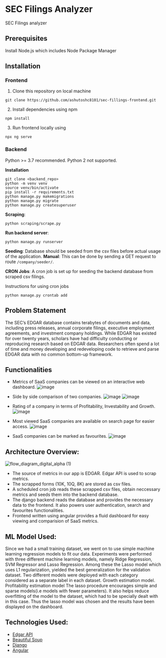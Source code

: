 # SEC Filings Analyzer
SEC Filings analyzer

## Prerequisites
Install Node.js which includes Node Package Manager

## Installation

### Frontend

1. Clone this repository on local machine
```
git clone https://github.com/ashutoshc8101/sec-fillings-frontend.git
```

2. Install dependencies using npm
```
npm install
```

3. Run frontend locally using
```
npx ng serve
```

### Backend
Python >= 3.7 recommended. Python 2 not supported.

**Installation**

```
git clone <backend_repo>
python -m venv venv
source venv/bin/activate
pip install -r requirements.txt
python manage.py makemigrations
python manage.py migrate
python manage.py createsuperuser
```

**Scraping**:
```
python scraping/scrape.py
```

**Run backend server**:
```
python manage.py runserver
```

**Seeding**:
Database should be seeded from the csv files before actual usage of the application.
**Manual**:
This can be done by sending a GET request to route `/company/seeder/`.

**CRON Jobs**:
A cron job is set up for seeding the backend database from scraped csv filings.

Instructions for using cron jobs
```
python manage.py crontab add
```


## Problem Statement
The SEC’s EDGAR database contains terabytes of documents and data, including press releases,
annual corporate filings, executive employment agreements, and investment company
holdings. While EDGAR has existed for over twenty years, scholars have had difficulty
conducting or reproducing research based on EDGAR data. Researchers often spend a lot of
time and money developing and redeveloping code to retrieve and parse EDGAR data with no
common bottom-up framework.

## Functionalities
- Metrics of SaaS companies can be viewed on an interactive web dashboard.
  ![image](https://user-images.githubusercontent.com/24855641/159131695-d9fc4c3f-49dd-464a-8a18-3611c84eaa11.png)

- Side by side comparison of two companies.
  ![image](https://user-images.githubusercontent.com/24855641/159131713-fdf8c7d8-19a6-477f-b6a1-0ab353eb777e.png)
  ![image](https://user-images.githubusercontent.com/24855641/159131727-aad9de5a-af6c-4e54-a55a-0c5ed63f57fe.png)


- Rating of a company in terms of Profitability, Investability and Growth.
  ![image](https://user-images.githubusercontent.com/24855641/159119143-ef16b0c3-0d90-42f7-be31-c13ef8f3ce56.png)

- Most viewed SaaS companies are available on search page for easier access.
  ![image](https://user-images.githubusercontent.com/24855641/159119153-be9755ac-c1f2-43a2-a75e-6e799a920123.png)

- SaaS companies can be marked as favourites.
  ![image](https://user-images.githubusercontent.com/24855641/159119341-b6dbccbb-c100-4a36-9c8f-c94f4b952e3f.png)

## Architecture Overview:
![flow_diagram_digital_alpha (1)](https://user-images.githubusercontent.com/24855641/159120589-f75b97fa-774d-4a2e-b317-7cd86ee4836d.png)


- The source of metrics in our app is EDGAR. Edgar API is used to scrap metrics.
- The scrapped forms (10K, 10Q, 8K) are stored as csv files.
- A scheduled cron job reads these scrapped csv files, obtain neccessary metrics and seeds them into the backend database.
- The django backend reads the database and provides the necessary data to the frontend. It also powers user authentication, search and favourites functionalities.
- Frontend written using angular provides a fluid dashboard for easy viewing and comparision of SaaS metrics.

## ML Model Used:
Since we had a small training dataset, we went on to use simple machine learning regression models to fit our data. Experiments were performed with three different machine learning models, namely Ridge Regression, SVM Regressor and Lasso Regression. Among these the Lasso model which uses L1 regularization, yielded the best generalization for the validation dataset. 
Two different models were deployed with each category considered as a separate label in each dataset.
Growth estimation model.
Profitability estimation model
The lasso procedure encourages simple and sparse models(i.e models with fewer parameters). It also helps reduce overfitting of the model to the dataset, which had to be specially dealt with in this case. Thus the lasso model was chosen and the results have been displayed on the dashboard.


## Technologies Used:
- [Edgar API](https://www.sec.gov/edgar/sec-api-documentation)
- [Beautiful Soup](https://beautiful-soup-4.readthedocs.io/en/latest/)
- [Django](https://www.djangoproject.com/)
- [Angular](https://angular.io/)
